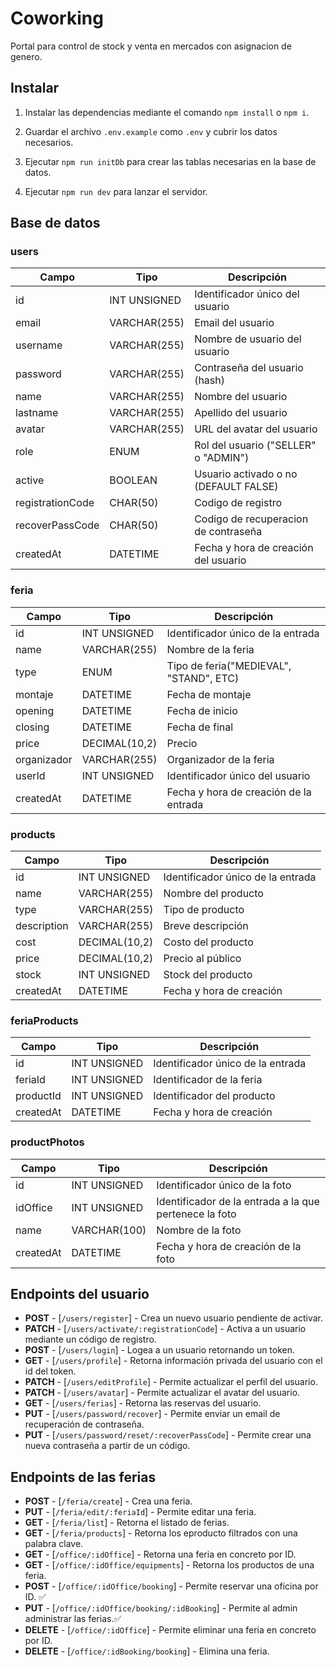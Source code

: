 # Coworking

Portal para control de stock y venta en mercados con asignacion de genero.

## Instalar

1. Instalar las dependencias mediante el comando `npm install` o `npm i`.

2. Guardar el archivo `.env.example` como `.env` y cubrir los datos necesarios.

3. Ejecutar `npm run initDb` para crear las tablas necesarias en la base de datos.

4. Ejecutar `npm run dev` para lanzar el servidor.

## Base de datos

### users

| Campo            | Tipo         | Descripción                           |
| ---------------- | ------------ | ------------------------------------- |
| id               | INT UNSIGNED | Identificador único del usuario       |
| email            | VARCHAR(255) | Email del usuario                     |
| username         | VARCHAR(255) | Nombre de usuario del usuario         |
| password         | VARCHAR(255) | Contraseña del usuario (hash)         |
| name             | VARCHAR(255) | Nombre del usuario                    |
| lastname         | VARCHAR(255) | Apellido del usuario                  |
| avatar           | VARCHAR(255) | URL del avatar del usuario            |
| role             | ENUM         | Rol del usuario ("SELLER" o "ADMIN")  |
| active           | BOOLEAN      | Usuario activado o no (DEFAULT FALSE) |
| registrationCode | CHAR(50)     | Codigo de registro                    |
| recoverPassCode  | CHAR(50)     | Codigo de recuperacion de contraseña  |
| createdAt        | DATETIME     | Fecha y hora de creación del usuario  |

### feria

| Campo       | Tipo          | Descripción                             |
| ----------- | ------------- | --------------------------------------- |
| id          | INT UNSIGNED  | Identificador único de la entrada       |
| name        | VARCHAR(255)  | Nombre de la feria                      |
| type        | ENUM          | Tipo de feria("MEDIEVAL", "STAND", ETC) |
| montaje     | DATETIME      | Fecha de montaje                        |
| opening     | DATETIME      | Fecha de inicio                         |
| closing     | DATETIME      | Fecha de final                          |
| price       | DECIMAL(10,2) | Precio                                  |
| organizador | VARCHAR(255)  | Organizador de la feria                 |
| userId      | INT UNSIGNED  | Identificador único del usuario         |
| createdAt   | DATETIME      | Fecha y hora de creación de la entrada  |

### products

| Campo       | Tipo          | Descripción                       |
| ----------- | ------------- | --------------------------------- |
| id          | INT UNSIGNED  | Identificador único de la entrada |
| name        | VARCHAR(255)  | Nombre del producto               |
| type        | VARCHAR(255)  | Tipo de producto                  |
| description | VARCHAR(255)  | Breve descripción                 |
| cost        | DECIMAL(10,2) | Costo del producto                |
| price       | DECIMAL(10,2) | Precio al público                 |
| stock       | INT UNSIGNED  | Stock del producto                |
| createdAt   | DATETIME      | Fecha y hora de creación          |

### feriaProducts

| Campo     | Tipo         | Descripción                       |
| --------- | ------------ | --------------------------------- |
| id        | INT UNSIGNED | Identificador único de la entrada |
| feriaId   | INT UNSIGNED | Identificador de la feria         |
| productId | INT UNSIGNED | Identificador del producto        |
| createdAt | DATETIME     | Fecha y hora de creación          |

### productPhotos

| Campo     | Tipo         | Descripción                                            |
| --------- | ------------ | ------------------------------------------------------ |
| id        | INT UNSIGNED | Identificador único de la foto                         |
| idOffice  | INT UNSIGNED | Identificador de la entrada a la que pertenece la foto |
| name      | VARCHAR(100) | Nombre de la foto                                      |
| createdAt | DATETIME     | Fecha y hora de creación de la foto                    |

## Endpoints del usuario

- **POST** - [`/users/register`] - Crea un nuevo usuario pendiente de activar.
- **PATCH** - [`/users/activate/:registrationCode`] - Activa a un usuario mediante un código de registro.
- **POST** - [`/users/login`] - Logea a un usuario retornando un token.
- **GET** - [`/users/profile`] - Retorna información privada del usuario con el id del token.
- **PATCH** - [`/users/editProfile`] - Permite actualizar el perfil del usuario.
- **PATCH** - [`/users/avatar`] - Permite actualizar el avatar del usuario.
- **GET** - [`/users/ferias`] - Retorna las reservas del usuario.
- **PUT** - [`/users/password/recover`] - Permite enviar un email de recuperación de contraseña.
- **PUT** - [`/users/password/reset/:recoverPassCode`] - Permite crear una nueva contraseña a partir de un código.

## Endpoints de las ferias

- **POST** - [`/feria/create`] - Crea una feria.
- **PUT** - [`/feria/edit/:feriaId`] - Permite editar una feria.
- **GET** - [`/feria/list`] - Retorna el listado de ferias.
- **GET** - [`/feria/products`] - Retorna los eproducto filtrados con una palabra clave.
- **GET** - [`/office/:idOffice`] - Retorna una feria en concreto por ID.
- **GET** - [`/office/:idOffice/equipments`] - Retorna los productos de una feria.
- **POST** - [`/office/:idOffice/booking`] - Permite reservar una oficina por ID. ✅
- **PUT** - [`/office/:idOffice/booking/:idBooking`] - Permite al admin administrar las ferias.✅
- **DELETE** - [`/office/:idOffice`] - Permite eliminar una feria en concreto por ID.
- **DELETE** - [`/office/:idBooking/booking`] - Elimina una feria.
